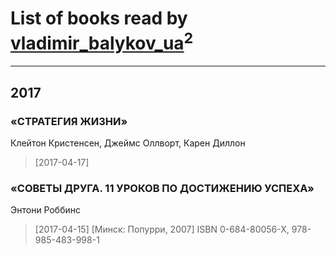 # List of books read by [vladimir_balykov_ua](http://vk.com/id423302481)<sup>2</sup>
---

## 2017

### «СТРАТЕГИЯ ЖИЗНИ»
Клейтон Кристенсен, Джеймс Оллворт, Карен Диллон
> [2017-04-17] 


### «СОВЕТЫ ДРУГА. 11 УРОКОВ ПО ДОСТИЖЕНИЮ УСПЕХА»
Энтони Роббинс
> [2017-04-15] [Минск: Попурри, 2007] 
> ISBN 0-684-80056-X, 978-985-483-998-1



